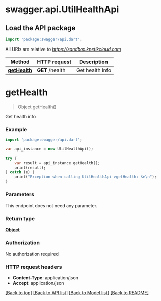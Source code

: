 # swagger.api.UtilHealthApi

## Load the API package
```dart
import 'package:swagger/api.dart';
```

All URIs are relative to *https://sandbox.knetikcloud.com*

Method | HTTP request | Description
------------- | ------------- | -------------
[**getHealth**](UtilHealthApi.md#getHealth) | **GET** /health | Get health info


# **getHealth**
> Object getHealth()

Get health info

### Example 
```dart
import 'package:swagger/api.dart';

var api_instance = new UtilHealthApi();

try { 
    var result = api_instance.getHealth();
    print(result);
} catch (e) {
    print("Exception when calling UtilHealthApi->getHealth: $e\n");
}
```

### Parameters
This endpoint does not need any parameter.

### Return type

[**Object**](Object.md)

### Authorization

No authorization required

### HTTP request headers

 - **Content-Type**: application/json
 - **Accept**: application/json

[[Back to top]](#) [[Back to API list]](../README.md#documentation-for-api-endpoints) [[Back to Model list]](../README.md#documentation-for-models) [[Back to README]](../README.md)

